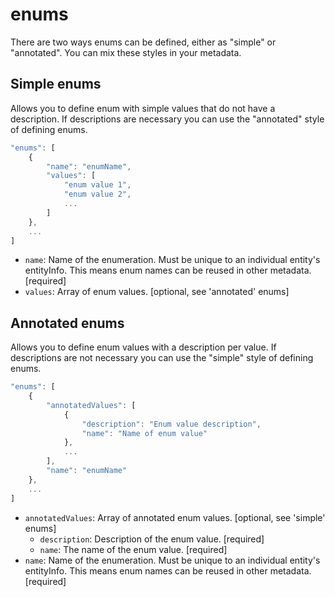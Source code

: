# enums
There are two ways enums can be defined, either as "simple" or "annotated".  You can mix these styles in your metadata.

## Simple enums
Allows you to define enum with simple values that do not have a description.  If descriptions are necessary you can use the "annotated" style of defining enums.

```javascript
"enums": [
    {
        "name": "enumName",
        "values": [
            "enum value 1",
            "enum value 2",
            ...
        ]
    },
    ...
]
```

* `name`: Name of the enumeration.  Must be unique to an individual entity's entityInfo.  This means enum names can be reused in other metadata. [required]
* `values`:  Array of enum values. [optional, see 'annotated' enums]

## Annotated enums
Allows you to define enum values with a description per value.  If descriptions are not necessary you can use the "simple" style of defining enums.

```javascript
"enums": [
    {
        "annotatedValues": [
            {
                "description": "Enum value description",
                "name": "Name of enum value"
            },
            ...
        ],
        "name": "enumName"
    },
    ...
]
```

* `annotatedValues`: Array of annotated enum values. [optional, see 'simple' enums]
    * `description`: Description of the enum value. [required]
    * `name`: The name of the enum value. [required]
* `name`: Name of the enumeration.  Must be unique to an individual entity's entityInfo.  This means enum names can be reused in other metadata. [required]
